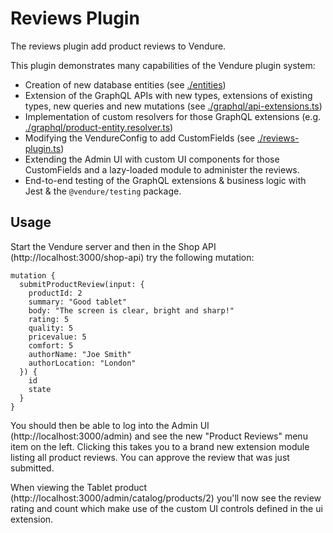 # Reviews Plugin

The reviews plugin add product reviews to Vendure.

This plugin demonstrates many capabilities of the Vendure plugin system:

* Creation of new database entities (see [./entities](./entities))
* Extension of the GraphQL APIs with new types, extensions of existing types, new queries and new mutations (see [./graphql/api-extensions.ts](./graphql/api-extensions.ts))
* Implementation of custom resolvers for those GraphQL extensions (e.g. [./graphql/product-entity.resolver.ts](./graphql/product-entity.resolver.ts))
* Modifying the VendureConfig to add CustomFields (see [./reviews-plugin.ts](./reviews-plugin.ts))
* Extending the Admin UI with custom UI components for those CustomFields and a lazy-loaded module to administer the reviews. 
* End-to-end testing of the GraphQL extensions & business logic with Jest & the `@vendure/testing` package.

## Usage

Start the Vendure server and then in the Shop API (http://localhost:3000/shop-api) try the following mutation:

```SDL
mutation {
  submitProductReview(input: {
    productId: 2
    summary: "Good tablet"
    body: "The screen is clear, bright and sharp!"
    rating: 5
    quality: 5
    pricevalue: 5
    comfort: 5
    authorName: "Joe Smith"
    authorLocation: "London"
  }) {
    id
    state
  }
}
```

You should then be able to log into the Admin UI (http://localhost:3000/admin) and see the new "Product Reviews" menu item on the left. Clicking this takes you to a brand new extension module listing all product reviews. You can approve the review that was just submitted.

When viewing the Tablet product (http://localhost:3000/admin/catalog/products/2) you'll now see the review rating and count which make use of the custom UI controls defined in the ui extension.

